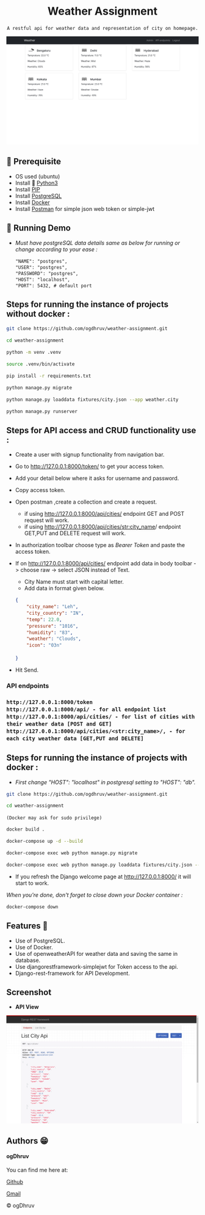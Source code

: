 
<div align="center">

# Weather Assignment

    A restful api for weather data and representation of city on homepage.

</div>

![demo](images/main.png)

## 📖 Prerequisite
- OS used (ubuntu)
- Install 🐍 [Python3](https://www.python.org/)
- Install [PIP](https://pip.pypa.io/en/stable/installation/#supported-methods)
- Install [PostgreSQL](https://www.postgresql.org/download/linux/ubuntu/)
- Install [Docker](https://docs.docker.com/engine/install/ubuntu/)
- Install [Postman](https://learning.postman.com/docs/getting-started/installation-and-updates/#installing-postman-on-linux) for simple json web token or simple-jwt

## 📀 Running Demo
-   _Must have postgreSQL data details same as below for running or change according to your ease :_

    ```
    "NAME": "postgres",
    "USER": "postgres",
    "PASSWORD": "postgres",
    "HOST": "localhost",
    "PORT": 5432, # default port
    ```


<h2> Steps for running the instance of projects without docker :</h2>


```sh
git clone https://github.com/ogdhruv/weather-assignment.git
```
```sh
cd weather-assignment
```
```sh
python -m venv .venv
```
```sh
source .venv/bin/activate
```
```sh
pip install -r requirements.txt
```
```sh
python manage.py migrate
```
```sh
python manage.py loaddata fixtures/city.json --app weather.city
```
```sh
python manage.py runserver
```

<h2> Steps for API access and CRUD functionality use : </h2>

* Create a user with signup functionality from navigation bar.
* Go to http://127.0.0.1:8000/token/ to get your access token.
* Add your detail below where it asks for username and password.
* Copy access token.
* Open postman ,create a collection and create a request.
    * if using http://127.0.0.1:8000/api/cities/ endpoint GET and POST request will work.
    * if using http://127.0.0.1:8000/api/cities/<str:city_name>/ endpoint GET,PUT and DELETE request will work.
* In authorization toolbar choose type as *Bearer Token* and paste the access token.
* If on http://127.0.0.1:8000/api/cities/ endpoint add data in body toolbar -> choose raw -> select JSON instead of Text.
    
    * City Name must start with capital letter.
    * Add data in format given below.

    ```json
    {
        "city_name": "Leh",
        "city_country": "IN",
        "temp": 22.0,
        "pressure": "1016",
        "humidity": "83",
        "weather": "Clouds",
        "icon": "03n"

    }

    ```
* Hit Send.


<h3> API endpoints <h3>

```
http://127.0.0.1:8000/token
http://127.0.0.1:8000/api/ - for all endpoint list
http://127.0.0.1:8000/api/cities/ - for list of cities with their weather data [POST and GET]
http://127.0.0.1:8000/api/cities/<str:city_name>/, - for each city weather data [GET,PUT and DELETE]
```

<h2> Steps for running the instance of projects with docker :</h2>

*  *_First change "HOST": "localhost" in postgresql setting to "HOST": "db"._*


```sh
git clone https://github.com/ogdhruv/weather-assignment.git
```
```sh
cd weather-assignment
```
`(Docker may ask for sudo privilege)`

```sh
docker build . 
```
```sh
docker-compose up -d --build
```
```sh
docker-compose exec web python manage.py migrate
```
```sh
docker-compose exec web python manage.py loaddata fixtures/city.json --app weather.city
```

* If you refresh the Django welcome page at http://127.0.0.1:8000/ it will start to work.

*_When you're done, don't forget to close down your Docker container :_*
```sh
docker-compose down
```

## Features 🌟

* Use of PostgreSQL.
* Use of Docker.
* Use of openweatherAPI for weather data and saving the same in database.
* Use djangorestframework-simplejwt for Token access to the api.
* Django-rest-framework for API Development.

## Screenshot

* **API View**

![API List view](images/api.png)


## Authors 😁️
 
#### ogDhruv
 
 You can find me here at:

[Github](https://github.com/ogdhruv)

[Gmail](mailto:dhruvrohilla.cse@gmail.com)

© ogDhruv
